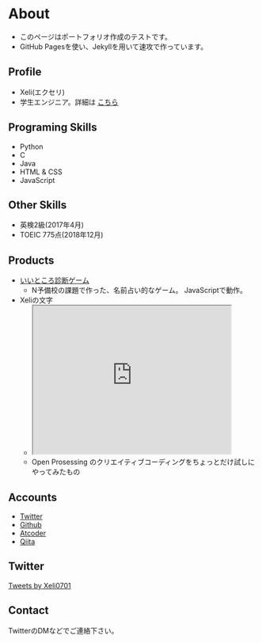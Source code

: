 # About
- このページはポートフォリオ作成のテストです。
- GitHub Pagesを使い、Jekyllを用いて速攻で作っています。

## Profile
- Xeli(エクセリ)
- 学生エンジニア。詳細は [こちら](https://xeli0701.github.io/profile)

## Programing Skills
- Python
- C
- Java
- HTML & CSS
- JavaScript

## Other Skills
- 英検2級(2017年4月)
- TOEIC 775点(2018年12月)

## Products
- [いいところ診断ゲーム](https://xeli0701.github.io/assessment/assessment.html)
  - N予備校の課題で作った、名前占い的なゲーム。 JavaScriptで動作。
- Xeliの文字
  - <iframe src="https://www.openprocessing.org/sketch/946205/embed/" width="400" height="300"></iframe>
  - Open Prosessing のクリエイティブコーディングをちょっとだけ試しにやってみたもの

## Accounts
- [Twitter](https://twitter.com/Xeli0701)
- [Github](https://github.com/Xeli0701)
- [Atcoder](https://atcoder.jp/users/Xeli)
- [Qiita](https://qiita.com/Xeli/lgtms)

## Twitter
<a class="twitter-timeline" data-width="300" data-height="400" data-theme="dark" href="https://twitter.com/Xeli0701?ref_src=twsrc%5Etfw" data-chrome="noheader nofooter">Tweets by Xeli0701</a> <script async src="https://platform.twitter.com/widgets.js" charset="utf-8"></script>

## Contact
TwitterのDMなどでご連絡下さい。
